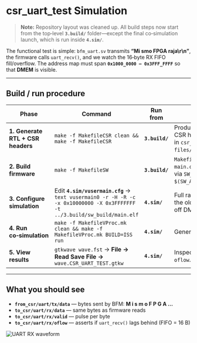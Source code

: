 # csr_uart_test Simulation

> **Note:** Repository layout was cleaned up.
> All build steps now start from the top‑level **`3.build/`** folder—except the
> final co‑simulation launch, which is run inside **`4.sim/`**.

The functional test is simple:
`bfm_uart.sv` transmits **“Mi smo FPGA raja\r\n”**, the firmware calls
`uart_recv()`, and we watch the 16‑byte RX FIFO fill/overflow.
The address map must span **`0x1000_0000 – 0x3FFF_FFFF`** so that **DMEM**
is visible.

---

## Build / run procedure

| Phase | Command | Run from | Notes |
|-------|---------|----------|-------|
| **1. Generate RTL + CSR headers** | `make -f MakefileCSR clean && make -f MakefileCSR` | **`3.build/`** | Produces RTL *.sv* and CSR headers in `csr_build/generated-files/`. |
| **2. Build firmware** | `make -f MakefileSW` | **`3.build/`** | `MakefileSW` compiles `main.cpp` chosen via `SW_MAIN := $(SW_APP)/csr_uart_test`. |
| **3. Configure simulation** | Edit **`4.sim/vusermain.cfg`** →<br>```text vusermain0 -r -H -R -c -x 0x10000000 -X 0x3FFFFFFF -t ../3.build/sw_build/main.elf ``` | **`4.sim/`** | Full range is mandatory; the old GPIO span cuts off DMEM. |
| **4. Run co‑simulation** | `make -f MakefileVProc.mk clean && make -f MakefileVProc.mk BUILD=ISS run` | **`4.sim/`** | Generates `wave.fst`. |
| **5. View results** | `gtkwave wave.fst` → **File → Read Save File →** `wave.CSR_UART_TEST.gtkw` | **`4.sim/`** | Inspect RX data and `oflow`. |

---

## What you should see

* **`from_csr/uart/tx/data`** — bytes sent by BFM: **M i s m o F P G A …**
* **`to_csr/uart/rx/data`** — same bytes as firmware reads
* **`to_csr/uart/rx/valid`** — pulse per byte
* **`to_csr/uart/rx/oflow`** — asserts if `uart_recv()` lags behind (FIFO = 16 B)

![UART RX waveform](https://github.com/user-attachments/assets/ad248d4e-de57-423d-b88f-8cc1a7c7debf)
